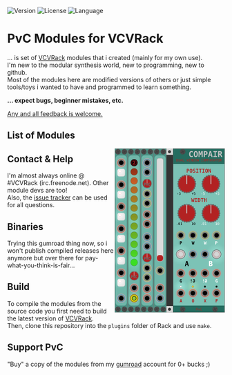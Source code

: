 <!-- Version and License Badges -->
![Version](https://img.shields.io/badge/version-0.5.5-green.svg?style=flat-square)
![License](https://img.shields.io/badge/license-BSD3-blue.svg?style=flat-square)
![Language](https://img.shields.io/badge/language-C++-yellow.svg?style=flat-square)

# PvC Modules for VCVRack
... is set of [VCVRack](https://www.vcvrack.com) modules that i created (mainly for my own use).  
I'm new to the modular synthesis world, new to programming, new to github.  
Most of the modules here are modified versions of others or just simple tools/toys i wanted to have and programmed to learn something.


**... expect bugs, beginner mistakes, etc.**


[Any and all feedback is welcome.](https://github.com/phdsg/PvC/issues)

## List of Modules
<img align="right" src="../images/AllModules.png">

## Contact & Help
I'm almost always online @ #VCVRack (irc.freenode.net). Other module devs are too!  
Also, the [issue tracker](https://github.com/phdsg/PvC/issues) can be used for all questions.

## Binaries
Trying this gumroad thing now, so i won't publish compiled releases here anymore
but over there for pay-what-you-think-is-fair...


## Build
To compile the modules from the source code you first need to build the latest version of [VCVRack](https://github.com/VCVRack/Rack).  
Then, clone this repository into the `plugins` folder of Rack and use `make`.


## Support PvC
"Buy" a copy of the modules from my [gumroad](https://gumroad.com/l/kXPIO) account for 0+ bucks ;)
